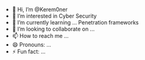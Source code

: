 - 👋 Hi, I’m @Kerem0ner
- 👀 I’m interested in Cyber Security
- 🌱 I’m currently learning ... Penetration frameworks
- 💞️ I’m looking to collaborate on ...
- 📫 How to reach me ...
- 😄 Pronouns: ...
- ⚡ Fun fact: ...

<!---
Kerem0ner/Kerem0ner is a ✨ special ✨ repository because its `README.md` (this file) appears on your GitHub profile.
You can click the Preview link to take a look at your changes.
--->
